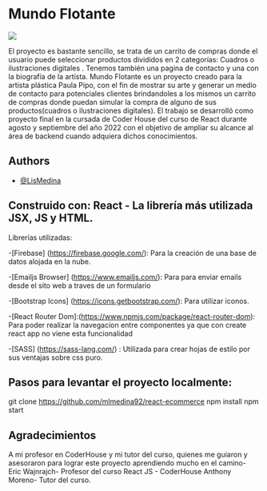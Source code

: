 # Mundo Flotante

![](../imgs/pluma.png) 


El proyecto es bastante sencillo, se trata de un carrito de compras donde el usuario puede  seleccionar productos divididos en 2 categorías: Cuadros o ilustraciones digitales . Tenemos también una pagina de contacto y una con la biografía de la artista. 
Mundo Flotante es un proyecto creado para la artista plástica Paula Pipo, con el fin de mostrar su arte y generar un medio de contacto para potenciales clientes brindandoles a los mismos un carrito de compras donde puedan simular la compra de alguno de sus productos(cuadros o ilustraciones digitales). El trabajo se desarrolló como proyecto final en la cursada de Coder House del curso de React durante agosto y septiembre del año 2022 con el objetivo de ampliar su alcance al área de backend cuando adquiera dichos conocimientos.

## Authors

- [@LisMedina](https://www.github.com/octokatherine)


## Construido con: React - La librería más utilizada JSX, JS y HTML. 
Librerías utilizadas:


-[Firebase] (https://firebase.google.com/):
Para la creación de una base de datos alojada en la nube.

-[Emailjs Browser] (https://www.emailjs.com/): 
Para para enviar emails desde el sito web a traves de un formulario   

-[Bootstrap Icons] (https://icons.getbootstrap.com/):
Para utilizar iconos.

-[React Router Dom]:(https://www.npmjs.com/package/react-router-dom):
Para poder realizar la navegacion entre componentes ya que con create react app no viene esta funcionalidad

-[SASS] (https://sass-lang.com/) : 
Utilizada para crear hojas de estilo por sus ventajas sobre css puro. 


## Pasos para levantar el proyecto localmente:


git clone https://github.com/mlmedina92/react-ecommerce
npm install
npm start

## Agradecimientos  
A mi profesor en CoderHouse y mi tutor del curso, quienes me guiaron y asesoraron para lograr este proyecto aprendiendo mucho en el camino-
Eric Wajnrajch- Profesor del curso React JS - CoderHouse
Anthony Moreno- Tutor del curso.